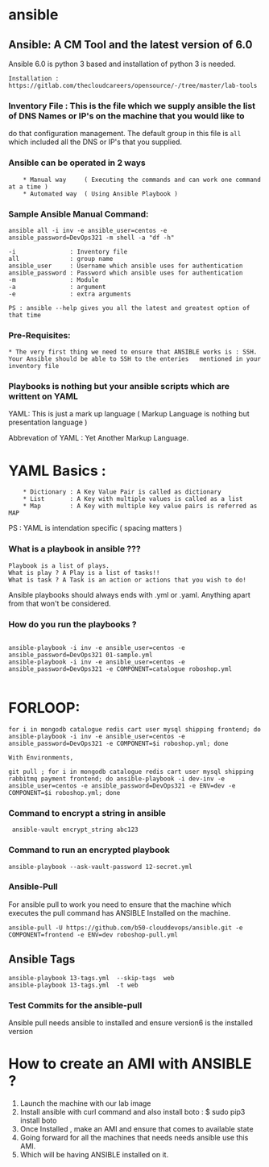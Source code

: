 # ansible

## Ansible: A CM Tool and the latest version of 6.0

Ansible 6.0 is python 3 based and installation of python 3 is needed.
```
Installation : https://gitlab.com/thecloudcareers/opensource/-/tree/master/lab-tools 
```


### Inventory File : This is the file which we supply ansible the list of DNS Names or IP's on the machine that you would like to
do that configuration management. The default group in this file is `all` which included all the DNS or IP's that you supplied.


### Ansible can be operated in 2 ways
```
    * Manual way     ( Executing the commands and can work one command at a time )
    * Automated way  ( Using Ansible Playbook )
```

### Sample Ansible Manual Command:

```
ansible all -i inv -e ansible_user=centos -e ansible_password=DevOps321 -m shell -a "df -h"

-i               : Inventory file 
all              : group name 
ansible_user     : Username which ansible uses for authentication 
ansible_password : Password which ansible uses for authentication 
-m               : Module 
-a               : argument
-e               : extra arguments

PS : ansible --help gives you all the latest and greatest option of that time

```


### Pre-Requisites:
    * The very first thing we need to ensure that ANSIBLE works is : SSH. Your Ansible should be able to SSH to the enteries   mentioned in your inventory file

### Playbooks is nothing but your ansible scripts which are writtent on YAML

YAML: This is just a mark up language ( Markup Language is nothing but presentation language )

Abbrevation of YAML : Yet Another Markup Language.


# YAML Basics :
```
    * Dictionary : A Key Value Pair is called as dictionary 
    * List       : A Key with multiple values is called as a list 
    * Map        : A Key with multiple key value pairs is referred as MAP
```

PS : YAML is intendation specific ( spacing matters )


### What is a playbook in ansible ???

```
Playbook is a list of plays.
What is play ? A Play is a list of tasks!!
What is task ? A Task is an action or actions that you wish to do!

```

Ansible playbooks should always ends with .yml or .yaml. Anything apart from that won't be considered.

### How do you run the playbooks ?

```

ansible-playbook -i inv -e ansible_user=centos -e ansible_password=DevOps321 01-sample.yml
ansible-playbook -i inv -e ansible_user=centos -e ansible_password=DevOps321 -e COMPONENT=catalogue roboshop.yml


``` 

# FORLOOP:
```
for i in mongodb catalogue redis cart user mysql shipping frontend; do ansible-playbook -i inv -e ansible_user=centos -e ansible_password=DevOps321 -e COMPONENT=$i roboshop.yml; done

With Environments,

git pull ; for i in mongodb catalogue redis cart user mysql shipping rabbitmq payment frontend; do ansible-playbook -i dev-inv -e ansible_user=centos -e ansible_password=DevOps321 -e ENV=dev -e COMPONENT=$i roboshop.yml; done

```

### Command to encrypt a string in ansible 

```
 ansible-vault encrypt_string abc123
```

### Command to run an encrypted playbook 

```
ansible-playbook --ask-vault-password 12-secret.yml
```



### Ansible-Pull

For ansible pull to work you need to ensure that the machine which executes the pull command has ANSIBLE Installed on the machine.

```
ansible-pull -U https://github.com/b50-clouddevops/ansible.git -e COMPONENT=frontend -e ENV=dev roboshop-pull.yml
```

## Ansible Tags 

```
ansible-playbook 13-tags.yml  --skip-tags  web
ansible-playbook 13-tags.yml  -t web
```


### Test Commits for the ansible-pull 
Ansible pull needs ansible to installed and ensure version6 is the installed version


# How to create an AMI with ANSIBLE ?
1) Launch the machine with our lab image 
2) Install ansible with curl command and also install boto : $ sudo pip3 install boto
3) Once Installed , make an AMI and ensure that comes to available state 
4) Going forward for all the machines that needs needs ansible use this AMI.
5) Which will be having ANSIBLE installed on it.